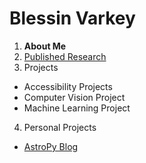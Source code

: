 # Blessin Varkey

1. **About Me**
2. [Published Research](https://blessinvarkey.github.io/research)
3. Projects
  - Accessibility Projects
  - Computer Vision Project 
  - Machine Learning Project
4. Personal Projects
  - [AstroPy Blog](https://blessinvarkey.github.io/astropy)

